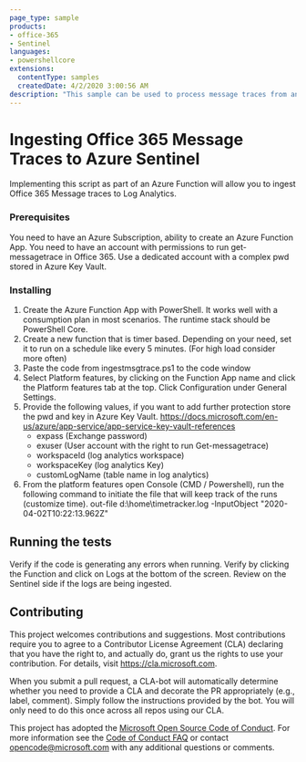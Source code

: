 ```yaml
---
page_type: sample
products:
- office-365
- Sentinel
languages:
- powershellcore
extensions:
  contentType: samples
  createdDate: 4/2/2020 3:00:56 AM
description: "This sample can be used to process message traces from an Azure Function."
---
```



# Ingesting Office 365 Message Traces to Azure Sentinel

Implementing this script as part of an Azure Function will allow you to ingest Office 365 Message traces to Log Analytics.

### Prerequisites

You need to have an Azure Subscription, ability to create an Azure Function App. You need to have an account with permissions to run get-messagetrace in Office 365.
Use a dedicated account with a complex pwd stored in Azure Key Vault.

### Installing

1. Create the Azure Function App with PowerShell. It works well with a consumption plan in most scenarios.  The runtime stack should be PowerShell Core.
2. Create a new function that is timer based. Depending on your need, set it to run on a schedule like every 5 minutes. (For high load consider more often)
3. Paste the code from ingestmsgtrace.ps1 to the code window
4. Select Platform features, by clicking on the Function App name and click the Platform features tab at the top. Click Configuration under General Settings.
5. Provide the following values, if you want to add further protection store the pwd and key in Azure Key Vault. https://docs.microsoft.com/en-us/azure/app-service/app-service-key-vault-references
     - expass  (Exchange password)
     - exuser (User account with the right to run Get-messagetrace)
     - workspaceId (log analytics workspace)
     - workspaceKey (log analytics Key)
     - customLogName (table name in log analytics)
6. From the platform features open Console (CMD / Powershell), run the following command to initiate the file that will keep track of the runs (customize time).  out-file d:\home\timetracker.log -InputObject "2020-04-02T10:22:13.962Z" 

## Running the tests

Verify if the code is generating any errors when running. Verify by clicking the Function and click on Logs at the bottom of the screen.
Review on the Sentinel side if the logs are being ingested.

## Contributing

This project welcomes contributions and suggestions.  Most contributions require you to agree to a
Contributor License Agreement (CLA) declaring that you have the right to, and actually do, grant us
the rights to use your contribution. For details, visit https://cla.microsoft.com.

When you submit a pull request, a CLA-bot will automatically determine whether you need to provide
a CLA and decorate the PR appropriately (e.g., label, comment). Simply follow the instructions
provided by the bot. You will only need to do this once across all repos using our CLA.

This project has adopted the [Microsoft Open Source Code of Conduct](https://opensource.microsoft.com/codeofconduct/).
For more information see the [Code of Conduct FAQ](https://opensource.microsoft.com/codeofconduct/faq/) or
contact [opencode@microsoft.com](mailto:opencode@microsoft.com) with any additional questions or comments.